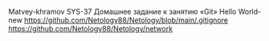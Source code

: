 Matvey-khramov SYS-37
Домашнее задание к занятию «Git»
Hello World-new
https://github.com/Netology88/Netology/blob/main/.gitignore
https://github.com/Netology88/Netology/network
